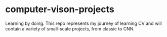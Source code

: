 # computer-vison-projects
Learning by doing. This repo represents my journey of learning CV and will contain a variety of small-scale projects, from classic to CNN.  
